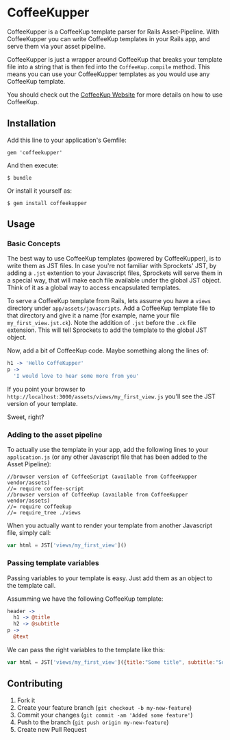 # CoffeeKupper

CoffeeKupper is a CoffeeKup template parser for Rails Asset-Pipeline. With CoffeeKupper you can write CoffeeKup templates
in your Rails app, and serve them via your asset pipeline.

CoffeeKupper is just a wrapper around CoffeeKup that breaks your template file into a string that is then fed into the `CoffeeKup.compile` method.
This means you can use your CoffeeKupper templates as you would use any CoffeeKup template.

You should check out the [CoffeeKup Website](http://coffeekup.org) for more details on how to use CoffeeKup.

## Installation

Add this line to your application's Gemfile:

    gem 'coffeekupper'

And then execute:

    $ bundle

Or install it yourself as:

    $ gem install coffeekupper

## Usage

### Basic Concepts

The best way to use CoffeeKup templates (powered by CoffeeKupper), is to write them as JST files. In case you're not familiar with
Sprockets' JST, by adding a `.jst` extention to your Javascript files, Sprockets will serve them in a special way, that will make each
file available under the global JST object. Think of it as a global way to access encapsulated templates.

To serve a CoffeeKup template from Rails, lets assume you have a `views` directory under `app/assets/javascripts`. Add a
CoffeeKup template file to that directory and give it a name (for example, name your file `my_first_view.jst.ck`). Note the
addition of `.jst` before the `.ck` file extension. This will tell Sprockets to add the template to the global JST object.

Now, add a bit of CoffeeKup code. Maybe something along the lines of:
```coffeescript
h1 -> 'Hello CoffeKupper'
p ->
  'I would love to hear some more from you'
```

If you point your browser to `http://localhost:3000/assets/views/my_first_view.js` you'll see the JST version of your template.

Sweet, right?

### Adding to the asset pipeline

To actually use the template in your app, add the following lines to your `application.js` (or any other Javascript file that has been added to the Asset Pipeline):

```
//browser version of CoffeeScript (available from CoffeeKupper vendor/assets)
//= require coffee-script
//browser version of CoffeeKup (available from CoffeeKupper vendor/assets)
//= require coffeekup
//= require_tree ./views
```

When you actually want to render your template from another Javascript file, simply call:

```javascript
var html = JST['views/my_first_view']()
```

### Passing template variables

Passing variables to your template is easy. Just add them as an object to the template call.

Assumming we have the following CoffeeKup template:

```coffeescript
header ->
  h1 -> @title
  h2 -> @subtitle
p ->
  @text
```

We can pass the right variables to the template like this:

```javascript
var html = JST['views/my_first_view']({title:"Some title", subtitle:"Some subtitle", text:"Some text"})
```


## Contributing

1. Fork it
2. Create your feature branch (`git checkout -b my-new-feature`)
3. Commit your changes (`git commit -am 'Added some feature'`)
4. Push to the branch (`git push origin my-new-feature`)
5. Create new Pull Request
